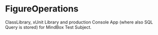 # FigureOperations
ClassLibrary, xUnit Library and production Console App (where also SQL Query is stored) for MindBox Test Subject.
